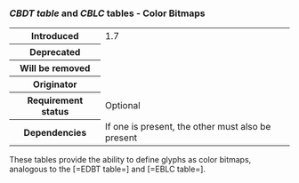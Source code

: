 <h3 id="CBDT-CBLC" role="unfinished"><dfn>CBDT table</dfn> and <dfn>CBLC</dfn> tables - Color Bitmaps</h3>

<table>
    <tr><th>Introduced</th> <td> 1.7 </td> </tr>
    <tr><th>Deprecated</th> <td> </td> </tr>
    <tr><th>Will be removed</th> <td> </td> </tr>
    <tr><th>Originator</th> <td> </td> </tr>
    <tr><th>Requirement status</th> <td> Optional</td> </tr>
    <tr><th>Dependencies</th> <td> If one is present, the other must also be present</td>  </tr>
</table>

These tables provide the ability to define glyphs as color bitmaps, analogous to the [=EDBT table=] and [=EBLC table=].





